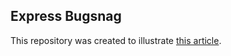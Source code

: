 ## Express Bugsnag

This repository was created to illustrate [this article](https://dev.to/yelldutz/observability-with-express-and-busgnag-in-a-easy-way-46bl).
